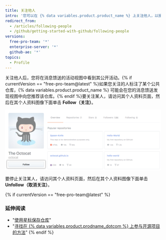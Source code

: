 ```yaml
---
title: 关注他人
intro: '您可以在 {% data variables.product.product_name %} 上关注他人，以接收有关其活动的通知{% if currentVersion == "free-pro-team@latest" %}和发现其社区中的项目{% endif %}。'
redirect_from:
  - /articles/following-people
  - /github/getting-started-with-github/following-people
versions:
  free-pro-team: '*'
  enterprise-server: '*'
  github-ae: '*'
topics:
  - Profile
---
```

关注他人后，您将在消息馈送的活动视图中看到其公开活动。{% if currentVersion == "free-pro-team@latest" %}如果您关注的人标注了某个公共仓库，{% data variables.product.product_name %} 可能会在您的消息馈送发现视图中向您推荐该仓库。{% endif %}要关注某人，请访问其个人资料页面，然后在其个人资料图像下面单击 **Follow（关注）**。

![关注用户按钮](/assets/images/help/profile/follow-user-button.png)

要停止关注某人，请访问其个人资料页面，然后在其个人资料图像下面单击 **Unfollow（取消关注）**。

{% if currentVersion == "free-pro-team@latest" %}
### 延伸阅读

- "[使用星标保存仓库](/articles/saving-repositories-with-stars/)"
- "[寻找在 {% data variables.product.prodname_dotcom %} 上参与开源项目的方法](/github/getting-started-with-github/finding-ways-to-contribute-to-open-source-on-github)"
{% endif %}
